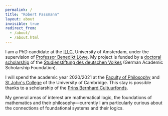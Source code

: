 ```yaml
---
permalink: /
title: "Robert Passmann"
layout: about
invisible: true
redirect_from: 
  - /about/
  - /about.html
---
```


I am a PhD candidate at the [ILLC](http://www.illc.uva.nl), University of Amsterdam, under the supervision of [Professor Benedikt Löwe](https://www.math.uni-hamburg.de/home/loewe/). My project is funded by a [doctoral scholarship](https://www.studienstiftung.de/en/promotion/) of the [Studienstiftung des deutschen Volkes](https://www.studienstiftung.de) (German Academic Scholarship Foundation). 

I will spend the academic year 2020/2021 at the [Faculty of Philosophy](https://www.phil.cam.ac.uk/) and [St John's College](https://www.joh.cam.ac.uk/) of the University of Cambridge. This stay is possible thanks to a scholarship of the [Prins Bernhard Cultuurfonds](https://www.cultuurfonds.nl/).

My general areas of interest are mathematical logic, the foundations of mathematics and their philosophy—currently I am particularly curious about the connections of foundational systems and their logics.